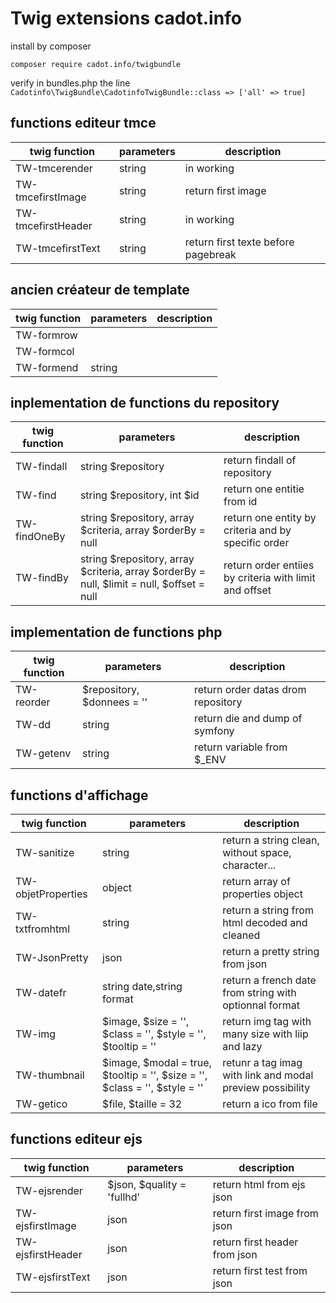 # Twig extensions cadot.info

install by composer

`composer require cadot.info/twigbundle`

verify in bundles.php the line
`Cadotinfo\TwigBundle\CadotinfoTwigBundle::class => ['all' => true]`

## functions editeur tmce

| twig function      | parameters | description                         |
| ------------------ | ---------- | ----------------------------------- |
| TW-tmcerender      | string     | in working                          |
| TW-tmcefirstImage  | string     | return first image                  |
| TW-tmcefirstHeader | string     | in working                          |
| TW-tmcefirstText   | string     | return first texte before pagebreak |

## ancien créateur de template

| twig function | parameters | description |
| ------------- | ---------- | ----------- |
| TW-formrow    |            |             |
| TW-formcol    |            |             |
| TW-formend    | string     |             |

## inplementation de functions du repository

| twig function | parameters                                                                                | description                                            |
| ------------- | ----------------------------------------------------------------------------------------- | ------------------------------------------------------ |
| TW-findall    | string $repository                                                                        | return findall of repository                           |
| TW-find       | string $repository, int $id                                                               | return one entitie from id                             |
| TW-findOneBy  | string $repository, array $criteria, array $orderBy = null                                | return one entity by criteria and by specific order    |
| TW-findBy     | string $repository, array $criteria, array $orderBy = null, $limit = null, $offset = null | return order entiies by criteria with limit and offset |

## implementation de functions php

| twig function | parameters                 | description                        |
| ------------- | -------------------------- | ---------------------------------- |
| TW-reorder    | $repository, $donnees = '' | return order datas drom repository |
| TW-dd         | string                     | return die and dump of symfony     |
| TW-getenv     | string                     | return variable from $\_ENV        |

## functions d'affichage

| twig function      | parameters                                                                 | description                                               |
| ------------------ | -------------------------------------------------------------------------- | --------------------------------------------------------- |
| TW-sanitize        | string                                                                     | return a string clean, without space, character...        |
| TW-objetProperties | object                                                                     | return array of properties object                         |
| TW-txtfromhtml     | string                                                                     | return a string from html decoded and cleaned             |
| TW-JsonPretty      | json                                                                       | return a pretty string from json                          |
| TW-datefr          | string date,string format                                                  | return a french date from string with optionnal format    |
| TW-img             | $image, $size = '', $class = '', $style = '', $tooltip = ''                | return img tag with many size with liip and lazy          |
| TW-thumbnail       | $image, $modal = true, $tooltip = '', $size = '', $class = '', $style = '' | retunr a tag imag with link and modal preview possibility |
| TW-getico          | $file, $taille = 32                                                        | return a ico from file                                    |

## functions editeur ejs

| twig function     | parameters                 | description                   |
| ----------------- | -------------------------- | ----------------------------- |
| TW-ejsrender      | $json, $quality = 'fullhd' | return html from ejs json     |
| TW-ejsfirstImage  | json                       | return first image from json  |
| TW-ejsfirstHeader | json                       | return first header from json |
| TW-ejsfirstText   | json                       | return first test from json   |
